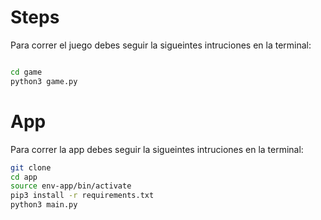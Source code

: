 # Steps

Para correr el juego debes seguir la sigueintes intruciones en la terminal:
 
``` sh

cd game 
python3 game.py

```

# App 

Para correr la app debes seguir la sigueintes intruciones en la terminal:
 
``` sh
git clone
cd app
source env-app/bin/activate
pip3 install -r requirements.txt
python3 main.py

```